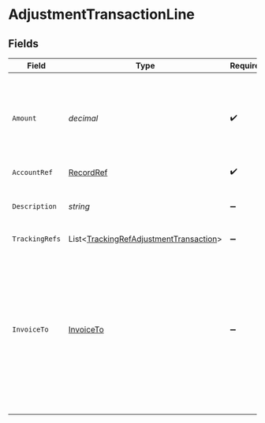 # AdjustmentTransactionLine


## Fields

| Field                                                                                                                                                           | Type                                                                                                                                                            | Required                                                                                                                                                        | Description                                                                                                                                                     | Example                                                                                                                                                         |
| --------------------------------------------------------------------------------------------------------------------------------------------------------------- | --------------------------------------------------------------------------------------------------------------------------------------------------------------- | --------------------------------------------------------------------------------------------------------------------------------------------------------------- | --------------------------------------------------------------------------------------------------------------------------------------------------------------- | --------------------------------------------------------------------------------------------------------------------------------------------------------------- |
| `Amount`                                                                                                                                                        | *decimal*                                                                                                                                                       | :heavy_check_mark:                                                                                                                                              | Amount of the line. A positive line represents a debit; a negative line represents a credit.                                                                    | 50                                                                                                                                                              |
| `AccountRef`                                                                                                                                                    | [RecordRef](../../Models/Components/RecordRef.md)                                                                                                               | :heavy_check_mark:                                                                                                                                              | N/A                                                                                                                                                             |                                                                                                                                                                 |
| `Description`                                                                                                                                                   | *string*                                                                                                                                                        | :heavy_minus_sign:                                                                                                                                              | Any private, company notes about the transaction.                                                                                                               | APPLE.COM/BILL - 09001077498 - Card Ending: 4590                                                                                                                |
| `TrackingRefs`                                                                                                                                                  | List<[TrackingRefAdjustmentTransaction](../../Models/Components/TrackingRefAdjustmentTransaction.md)>                                                           | :heavy_minus_sign:                                                                                                                                              | N/A                                                                                                                                                             |                                                                                                                                                                 |
| `InvoiceTo`                                                                                                                                                     | [InvoiceTo](../../Models/Components/InvoiceTo.md)                                                                                                               | :heavy_minus_sign:                                                                                                                                              | Unique identifier for the customer billed for the transaction. The `invoiceTo` object is currently supported only for QuickBooks Online and QuickBooks Desktop. |                                                                                                                                                                 |